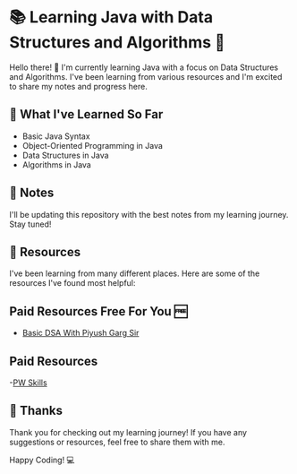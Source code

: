 # 📚 Learning Java with Data Structures and Algorithms 🚀

Hello there! 👋 I'm currently learning Java with a focus on Data Structures and Algorithms. I've been learning from various resources and I'm excited to share my notes and progress here.

## 📖 What I've Learned So Far

- Basic Java Syntax
- Object-Oriented Programming in Java
- Data Structures in Java
- Algorithms in Java

## 📝 Notes

I'll be updating this repository with the best notes from my learning journey. Stay tuned!

## 📌 Resources

I've been learning from many different places. Here are some of the resources I've found most helpful:
## Paid Resources Free For You 🆓
- [Basic DSA With Piyush Garg Sir](https://codedamn.com/learn/data-structures-algorithms/fundamentals/basics-of-binary-and-decimal-number-system.CyHvNZ2fwePuQFZCsshpU)
<!-- - [Linear Data Structures and Algorithms With Piyush Garg Sir](https://codedamn.com/learn/linear-data-structures?coupon=FREE100)
- [Non-Linear Data Structures and Algorithms With Piyush Garg Sir](https://codedamn.com/learn/non-linear-data-structures?coupon=FREE100)
- [Algorithms With Piyush Garg Sir](https://codedamn.com/learn/mastering-algorithms?coupon=FREE100) -->

## Paid Resources
-[PW Skills](https://www.pwskills.com/)

## 🙏 Thanks

Thank you for checking out my learning journey! If you have any suggestions or resources, feel free to share them with me.

Happy Coding! 💻